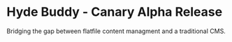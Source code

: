 # Hyde Buddy - Canary Alpha Release

Bridging the gap between flatfile content managment and a traditional CMS.
